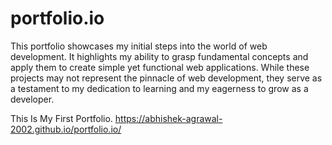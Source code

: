 # portfolio.io
This portfolio showcases my initial steps into the world of web development. It highlights my ability to grasp fundamental concepts and apply them to create simple yet functional web applications. While these projects may not represent the pinnacle of web development, they serve as a testament to my dedication to learning and my eagerness to grow as a developer.


This Is My First Portfolio.
https://abhishek-agrawal-2002.github.io/portfolio.io/
